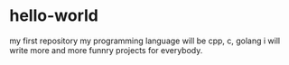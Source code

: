 # hello-world
my first repository
my programming language will be cpp, c, golang
i will write more and more funnry projects for everybody.
